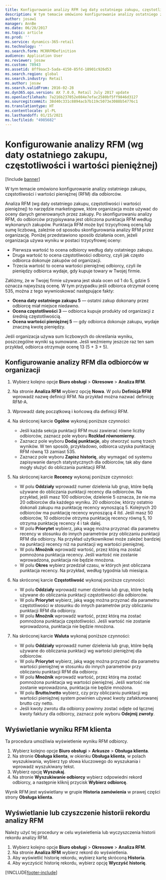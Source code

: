 ```yaml
---
title: Konfigurowanie analizy RFM (wg daty ostatniego zakupu, częstotliwości i wartości pieniężnej)
description: W tym temacie omówiono konfigurowanie analizy ostatniego zakupu, częstotliwości i wartości pieniężnej (RFM) dla odbiorców.
author: josaw1
manager: AnnBe
ms.date: 06/20/2017
ms.topic: article
ms.prod: ''
ms.service: dynamics-365-retail
ms.technology: ''
ms.search.form: MCRRFMDefinition
audience: Application User
ms.reviewer: josaw
ms.custom: 78943
ms.assetid: 8ff9aac3-5ada-4150-85fd-18901c926d53
ms.search.region: global
ms.search.industry: Retail
ms.author: josaw
ms.search.validFrom: 2016-02-28
ms.dyn365.ops.version: AX 7.0.0, Retail July 2017 update
ms.openlocfilehash: 7a216b237052e084e7efac2580bf5ff9846d3127
ms.sourcegitcommit: 38d40c331c8894acb7b119c5073e3088b54776c1
ms.translationtype: HT
ms.contentlocale: pl-PL
ms.lasthandoff: 01/15/2021
ms.locfileid: "4985682"
---
```

# <a name="set-up-recency-frequency-and-monetary-rfm-analysis"></a>Konfigurowanie analizy RFM (wg daty ostatniego zakupu, częstotliwości i wartości pieniężnej)

[!include [banner](includes/banner.md)]

W tym temacie omówiono konfigurowanie analizy ostatniego zakupu, częstotliwości i wartości pieniężnej (RFM) dla odbiorców.

Analiza RFM (wg daty ostatniego zakupu, częstotliwości i wartości pieniężnej) to narzędzie marketingowe, które organizacja może używać do oceny danych generowanych przez zakupy. Po skonfigurowaniu analizy RFM, do odbiorców przypisywana jest obliczona punktacja RFM według wykonanych zakupów. Punktacja RFM może być trzycyfrową oceną lub sumę liczbową, zależnie od sposobu skonfigurowania analizy RFM przez organizację. Poniżej przedstawiono sposób działania ocen, jeżeli organizacja używa wyniku w postaci trzycyfrowej oceny:

- Pierwsza wartość to ocena odbiorcy według daty ostatniego zakupu.
- Druga wartość to ocena częstotliwości odbiorcy, czyli jak często odbiorca dokonuje zakupów od organizacji.
- Trzecia wartość to ocena wartości pieniężnej odbiorcy, czyli ile pieniędzy odbiorca wydaje, gdy kupuje towary w Twojej firmie.

Załóżmy, że w Twojej firmie używana jest skala ocen od 1 do 5, gdzie 5 oznacza najwyższą ocenę. W tym przypadku jeśli odbiorca otrzymał ocenę 535, można z tego wywnioskować następujące fakty:

- **Ocena daty ostatniego zakupu 5** — ostatni zakup dokonany przez odbiorcę miał miejsce niedawno.
- **Ocena częstotliwości 3** — odbiorca kupuje produkty od organizacji z średnią częstotliwością.
- **Ocena wartości pieniężnej 5** — gdy odbiorca dokonuje zakupu, wydaje znaczną kwotę pieniędzy.

Jeśli organizacja używa sum liczbowych do określania wyniku, poszczególne wyniki są sumowane. Jeśli weźmiemy jeszcze raz ten sam przykład, odbiorca otrzymuje ocenę 13 (5 + 3 + 5).

## <a name="set-up-rfm-analysis-for-the-customers-in-your-organization"></a>Konfigurowanie analizy RFM dla odbiorców w organizacji

1. Wybierz kolejno opcje **Biuro obsługi** \> **Okresowe** \> **Analiza RFM**.
2. Na stronie **Analiza RFM** wybierz opcję **Nowa**. W polu **Definicja RFM** wprowadź nazwę definicji RFM. Na przykład można nazwać definicję RFM-A.
3. Wprowadź datę początkową i końcową dla definicji RFM.
4. Na skróconej karcie **Ogólne** wykonaj poniższe czynności:

    - Jeśli każda sekcja punktacji RFM musi zawierać równe liczby odbiorców, zaznacz pole wyboru **Rozkład równomierny**.
    - Zaznacz pole wyboru **Dodaj punktacje**, aby otworzyć sumę trzech wyników. W ten sposób, przykładowo, odbiorca uzyska punktację RFM równą 13 zamiast 535.
    - Zaznacz pole wyboru **Zapisz historię**, aby wymagać od systemu zapisywanie danych statystycznych dla odbiorców, tak aby dane mogły służyć do obliczania punktacji RFM.

5. Na skróconej karcie **Recency** wykonaj poniższe czynności:

    - W polu **Oddziały** wprowadź numer dzielenia lub grup, które będą używane do obliczania punktacji recency dla odbiorców. Na przykład, jeśli masz 100 odbiorców, dzielenie 5 oznacza, że nie ma 20 odbiorców dla każdego wyniku. 20 odbiorców, którzy ostatnio dokonali zakupu ma punktację recency wynoszącą 5. Kolejnych 20 odbiorców ma punktację recency wynoszącą 4 itd. Jeśli masz 50 odbiorców, 10 odbiorców otrzyma punktację recency równą 5, 10 otrzyma punktację recency 4 i tak dalej.
    - W polu **Priorytet** wybierz, jaką wagę można przyznać dla parametru recency w stosunku do innych parametrów przy obliczaniu punktacji RFM dla odbiorcy. Na przykład użytkownikowi może zależeć bardziej na punktacji recency niż na punktacji wg wartości pieniężnej.
    - W polu **Mnożnik** wprowadź wartość, przez którą ma zostać pomnożona punktacja recency. Jeśli wartość nie zostanie wprowadzona, punktacja nie będzie mnożona.
    - W polu **Okres** wybierz przedział czasu, w których jest obliczana punktacja recency. Na przykład, według tygodnia lub miesiąca.

6. Na skróconej karcie **Częstotliwość** wykonaj poniższe czynności:

    - W polu **Oddziały** wprowadź numer dzielenia lub grup, które będą używane do obliczania punktacji częstotliwości dla odbiorców.
    - W polu **Priorytet** wybierz, jaką wagę można przyznać dla parametru częstotliwości w stosunku do innych parametrów przy obliczaniu punktacji RFM dla odbiorcy.
    - W polu **Mnożnik** wprowadź wartość, przez którą ma zostać pomnożona punktacja częstotliwości. Jeśli wartość nie zostanie wprowadzona, punktacja nie będzie mnożona.

7. Na skróconej karcie **Waluta** wykonaj poniższe czynności:

    - W polu **Oddziały** wprowadź numer dzielenia lub grup, które będą używane do obliczania punktacji wg wartości pieniężnej dla odbiorców.
    - W polu **Priorytet** wybierz, jaką wagę można przyznać dla parametru wartości pieniężnej w stosunku do innych parametrów przy obliczaniu punktacji RFM dla odbiorcy.
    - W polu **Mnożnik** wprowadź wartość, przez którą ma zostać pomnożona punktacja wg wartości pieniężnej. Jeśli wartość nie zostanie wprowadzona, punktacja nie będzie mnożona.
    - W polu **Brutto/netto** wybierz, czy przy obliczaniu punktacji wg wartości pieniężnej system powinien używać kwoty zafakturowanej brutto czy netto.
    - Jeśli kwoty zwrotu dla odbiorcy powinny zostać odjęte od łącznej kwoty faktury dla odbiorcy, zaznacz pole wyboru **Odejmij zwroty**.

## <a name="view-a-customers-rfm-score"></a>Wyświetlanie wyniku RFM klienta

Ta procedura umożliwia wyświetlenie wyniku RFM odbiorcy.

1. Wybierz kolejno opcje **Biuro obsługi** \> **Arkusze** \> **Obsługa klienta**.
2. Na stronie **Obsługa klienta**, w okienku **Obsługa klienta**, w polach wyszukiwania, wybierz typ słowa kluczowego do wyszukania i wprowadź wyszukiwany tekst.
3. Wybierz opcję **Wyszukaj**.
4. Na stronie **Wyszukiwanie odbiorcy** wybierz odpowiedni rekord odbiorcy, a następnie kliknij przycisk **Wybierz odbiorcę**.

Wynik RFM jest wyświetlany w grupie **Historia zamówienia** w prawej części strony **Obsługa klienta**.

## <a name="view-or-clear-the-history-of-an-rfm-analysis-record"></a>Wyświetlanie lub czyszczenie historii rekordu analizy RFM

Należy użyć tej procedury w celu wyświetlenia lub wyczyszczenia historii rekordu analizy RFM.

1. Wybierz kolejno opcje **Biuro obsługi** \> **Okresowe** \> **Analiza RFM**.
2. Na stronie **Analiza RFM** wybierz rekord do wyświetlenia.
3. Aby wyświetlić historię rekordu, wybierz kartę skróconą **Historia**.
4. Aby wyczyścić historię rekordu, wybierz opcję **Wyczyść historię**.


[!INCLUDE[footer-include](../includes/footer-banner.md)]